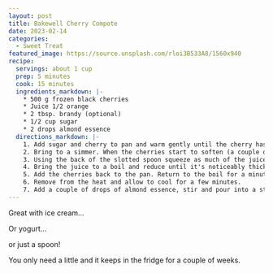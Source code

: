 ```yaml
---
layout: post
title: Bakewell Cherry Compote
date: 2023-02-14
categories:
  - Sweet Treat
featured_image: https://source.unsplash.com/rloi3B533A8/1560x940
recipe:
  servings: about 1 cup
  prep: 5 minutes
  cook: 15 minutes
  ingredients_markdown: |-
    * 500 g frozen black cherries
    * Juice 1/2 orange
    * 2 tbsp. brandy (optional)
    * 1/2 cup sugar
    * 2 drops almond essence
  directions_markdown: |-
    1. Add sugar and cherry to pan and warm gently until the cherry has defrosted and the sugar dissolved.
    2. Bring to a simmer. When the cherries start to soften (a couple of minutes should do) lift the charries from the juice and transfer to a bowl with a slotted spoon.
    3. Using the back of the slotted spoon squeeze as much of the juice as you can back into the pan.
    4. Bring the juice to a boil and reduce until it's noticeably thicker and more syrup like.
    5. Add the cherries back to the pan. Return to the boil for a minute or so.
    6. Remove from the heat and allow to cool for a few minutes.
    7. Add a couple of drops of almond essence, stir and pour into a sterilised jar.
---
```

Great with ice cream...

Or yogurt...

or just a spoon!

You only need a little and it keeps in the fridge for a couple of weeks.